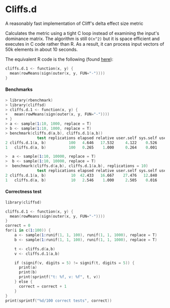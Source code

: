 Cliffs.d
========

A reasonably fast implementation of Cliff's delta effect size metric

Calculates the metric using a tight C loop instead of examining the 
input's dominance matrix. The algorithm is still `O(n^2)` but it
is space efficient and executes in C code rather than R. As a result,
it can process input vectors of 50k elements in about 10 seconds.

The equivalent R code is the following (found [here](https://stat.ethz.ch/pipermail/r-help/2007-April/129592.html)):

```s
cliffs.d.1 <- function(x, y) {
  mean(rowMeans(sign(outer(x, y, FUN="-"))))
}
```

#### Benchmarks

```s
> library(rbenchmark)
> library(cliffsd)
> cliffs.d.1 <- function(x, y) {
+   mean(rowMeans(sign(outer(x, y, FUN="-"))))
+ }
> a <- sample(1:10, 1000, replace = T)
> b <- sample(1:10, 1000, replace = T)
> benchmark(cliffs.d(a,b), cliffs.d.1(a,b))
              test replications elapsed relative user.self sys.self user.child
2 cliffs.d.1(a, b)          100   4.646   17.532     4.122    0.526          0
1   cliffs.d(a, b)          100   0.265    1.000     0.264    0.001          0

>  a <- sample(1:10, 10000, replace = T)
>  b <- sample(1:10, 10000, replace = T)
>  benchmark(cliffs.d(a,b), cliffs.d.1(a,b), replications = 10)
              test replications elapsed relative user.self sys.self user.child
2 cliffs.d.1(a, b)           10  42.433   16.667    27.476   12.840          0
1   cliffs.d(a, b)           10   2.546    1.000     2.505    0.016          0

```

#### Correctness test

```s
library(cliffsd)

cliffs.d.1 <- function(x, y) {
  mean(rowMeans(sign(outer(x, y, FUN="-"))))
}
correct = 0
for(i in c(1:100)) {
    a <- sample(1:runif(1, 1, 100), runif(1, 1, 1000), replace = T)
    b <- sample(1:runif(1, 1, 100), runif(1, 1, 1000), replace = T)

    t <- cliffs.d(a,b)
    v <- cliffs.d.1(a,b)

    if (signif(v, digits = 5) != signif(t, digits = 5)) {
      print(a)
      print(b)
      print(sprintf("t: %f, v: %f", t, v))
    } else {
      correct = correct + 1
    }
}
print(sprintf("%d/100 correct tests", correct))
```
